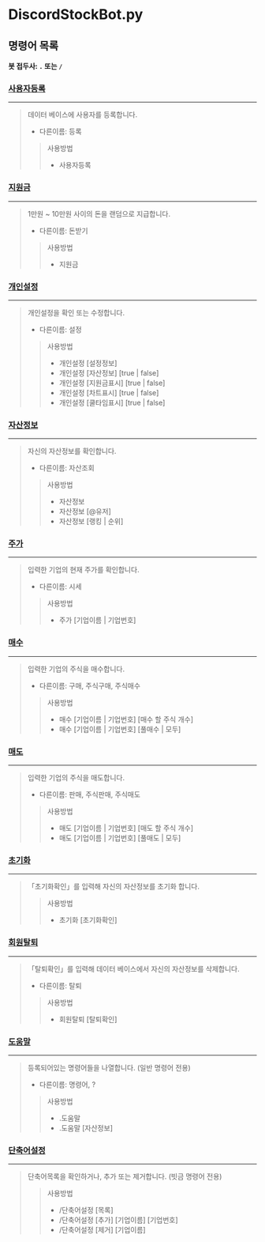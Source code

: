 DiscordStockBot.py
==================

## 명령어 목록
**봇 접두사: `.` 또는 `/`**

### [사용자등록](https://github.com/gudtldn/DiscordStockBot/blob/main/Cogs/AddUser.py "소스코드로 가기")
---
> 데이터 베이스에 사용자를 등록합니다.
>* 다른이름: 등록
>> 사용방법
>>* 사용자등록

### [지원금](https://github.com/gudtldn/DiscordStockBot/blob/main/Cogs/SupportFund.py "소스코드로 가기")
---
> 1만원 ~ 10만원 사이의 돈을 랜덤으로 지급합니다.
>* 다른이름: 돈받기
>> 사용방법
>>* 지원금

### [개인설정](https://github.com/gudtldn/DiscordStockBot/blob/main/Cogs/PersonalSettings.py "소스코드로 가기")
---
> 개인설정을 확인 또는 수정합니다.
>* 다른이름: 설정
>> 사용방법
>>* 개인설정 [설정정보]
>>* 개인설정 [자산정보] [true | false]
>>* 개인설정 [지원금표시] [true | false]
>>* 개인설정 [차트표시] [true | false]
>>* 개인설정 [쿨타임표시] [true | false]

### [자산정보](https://github.com/gudtldn/DiscordStockBot/blob/main/Cogs/AssetInformation.py "소스코드로 가기")
---
> 자신의 자산정보를 확인합니다.
>* 다른이름: 자산조회
>> 사용방법
>>* 자산정보
>>* 자산정보 [@유저]
>>* 자산정보 [랭킹 | 순위]

### [주가](https://github.com/gudtldn/DiscordStockBot/blob/main/Cogs/StockPrices.py "소스코드로 가기")
---
> 입력한 기업의 현재 주가를 확인합니다.
>* 다른이름: 시세
>> 사용방법
>>* 주가 [기업이름 | 기업번호]

### [매수](https://github.com/gudtldn/DiscordStockBot/blob/main/Cogs/StockPurchase.py "소스코드로 가기")
---
> 입력한 기업의 주식을 매수합니다.
>* 다른이름: 구매, 주식구매, 주식매수
>> 사용방법
>>* 매수 [기업이름 | 기업번호] [매수 할 주식 개수]
>>* 매수 [기업이름 | 기업번호] [풀매수 | 모두]

### [매도](https://github.com/gudtldn/DiscordStockBot/blob/main/Cogs/StockSelling.py "소스코드로 가기")
---
> 입력한 기업의 주식을 매도합니다.
>* 다른이름: 판매, 주식판매, 주식매도
>> 사용방법
>>* 매도 [기업이름 | 기업번호] [매도 할 주식 개수]
>>* 매도 [기업이름 | 기업번호] [풀매도 | 모두]

### [초기화](https://github.com/gudtldn/DiscordStockBot/blob/main/Cogs/AssetInitialization.py "소스코드로 가기")
---
> 「초기화확인」를 입력해 자신의 자산정보를 초기화 합니다.
>> 사용방법
>>* 초기화 [초기화확인]

### [회원탈퇴](https://github.com/gudtldn/DiscordStockBot/blob/main/Cogs/Withdrawal.py "소스코드로 가기")
---
> 「탈퇴확인」를 입력해 데이터 베이스에서 자신의 자산정보를 삭제합니다.
>* 다른이름: 탈퇴
>> 사용방법
>>* 회원탈퇴 [탈퇴확인]

### [도움말](https://github.com/gudtldn/DiscordStockBot/blob/main/Cogs/HelpCommand.py "소스코드로 가기")
---
> 등록되어있는 명령어들을 나열합니다. (일반 명령어 전용)
>* 다른이름: 명령어, ?
>> 사용방법
>>* .도움말
>>* .도움말 [자산정보]

### [단축어설정](https://github.com/gudtldn/DiscordStockBot/blob/main/Cogs/ShortenedWordSetting.py "소스코드로 가기")
---
> 단축어목록을 확인하거나, 추가 또는 제거합니다. (빗금 명령어 전용)
>> 사용방법
>>* /단축어설정 [목록]
>>* /단축어설정 [추가] [기업이름] [기업번호]
>>* /단축어설정 [제거] [기업이름]
